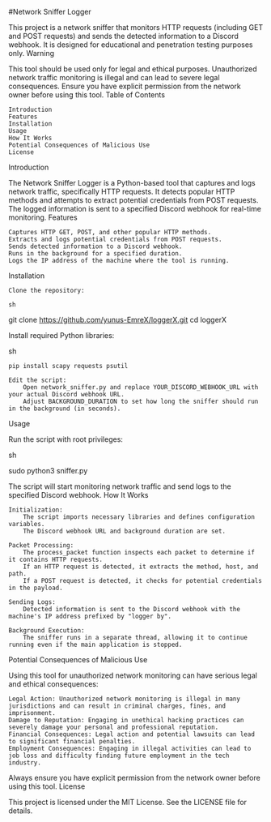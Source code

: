 #Network Sniffer Logger

This project is a network sniffer that monitors HTTP requests (including GET and POST requests) and sends the detected information to a Discord webhook. It is designed for educational and penetration testing purposes only.
Warning

This tool should be used only for legal and ethical purposes. Unauthorized network traffic monitoring is illegal and can lead to severe legal consequences. Ensure you have explicit permission from the network owner before using this tool.
Table of Contents

    Introduction
    Features
    Installation
    Usage
    How It Works
    Potential Consequences of Malicious Use
    License

Introduction

The Network Sniffer Logger is a Python-based tool that captures and logs network traffic, specifically HTTP requests. It detects popular HTTP methods and attempts to extract potential credentials from POST requests. The logged information is sent to a specified Discord webhook for real-time monitoring.
Features

    Captures HTTP GET, POST, and other popular HTTP methods.
    Extracts and logs potential credentials from POST requests.
    Sends detected information to a Discord webhook.
    Runs in the background for a specified duration.
    Logs the IP address of the machine where the tool is running.

Installation

    Clone the repository:

    sh

git clone https://github.com/yunus-EmreX/loggerX.git
cd loggerX

Install required Python libraries:

sh

    pip install scapy requests psutil

    Edit the script:
        Open network_sniffer.py and replace YOUR_DISCORD_WEBHOOK_URL with your actual Discord webhook URL.
        Adjust BACKGROUND_DURATION to set how long the sniffer should run in the background (in seconds).

Usage

Run the script with root privileges:

sh

sudo python3 sniffer.py

The script will start monitoring network traffic and send logs to the specified Discord webhook.
How It Works

    Initialization:
        The script imports necessary libraries and defines configuration variables.
        The Discord webhook URL and background duration are set.

    Packet Processing:
        The process_packet function inspects each packet to determine if it contains HTTP requests.
        If an HTTP request is detected, it extracts the method, host, and path.
        If a POST request is detected, it checks for potential credentials in the payload.

    Sending Logs:
        Detected information is sent to the Discord webhook with the machine's IP address prefixed by "logger by".

    Background Execution:
        The sniffer runs in a separate thread, allowing it to continue running even if the main application is stopped.

Potential Consequences of Malicious Use

Using this tool for unauthorized network monitoring can have serious legal and ethical consequences:

    Legal Action: Unauthorized network monitoring is illegal in many jurisdictions and can result in criminal charges, fines, and imprisonment.
    Damage to Reputation: Engaging in unethical hacking practices can severely damage your personal and professional reputation.
    Financial Consequences: Legal action and potential lawsuits can lead to significant financial penalties.
    Employment Consequences: Engaging in illegal activities can lead to job loss and difficulty finding future employment in the tech industry.

Always ensure you have explicit permission from the network owner before using this tool.
License

This project is licensed under the MIT License. See the LICENSE file for details.
